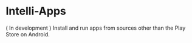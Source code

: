 # Intelli-Apps
( In development ) Install and run apps from sources other than the Play Store on Android.
